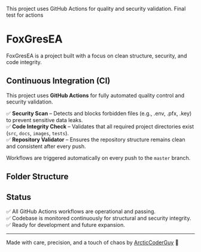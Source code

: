 This project uses GitHub Actions for quality and security validation.
Final test for actions

# FoxGresEA

FoxGresEA is a project built with a focus on clean structure, security, and code integrity.

## Continuous Integration (CI)

This project uses **GitHub Actions** for fully automated quality control and security validation.

✅ **Security Scan** – Detects and blocks forbidden files (e.g., .env, .pfx, .key) to prevent sensitive data leaks.  
✅ **Code Integrity Check** – Validates that all required project directories exist (`src`, `docs`, `images`, `tests`).  
✅ **Repository Validator** – Ensures the repository structure remains clean and consistent after every push.

Workflows are triggered automatically on every push to the `master` branch.

## Folder Structure


## Status

✅ All GitHub Actions workflows are operational and passing.  
✅ Codebase is monitored continuously for structural and security integrity.  
✅ Ready for development and future expansion.

---

Made with care, precision, and a touch of chaos by [ArcticCoderGuy](https://github.com/ArcticCoderGuy) 🚀
